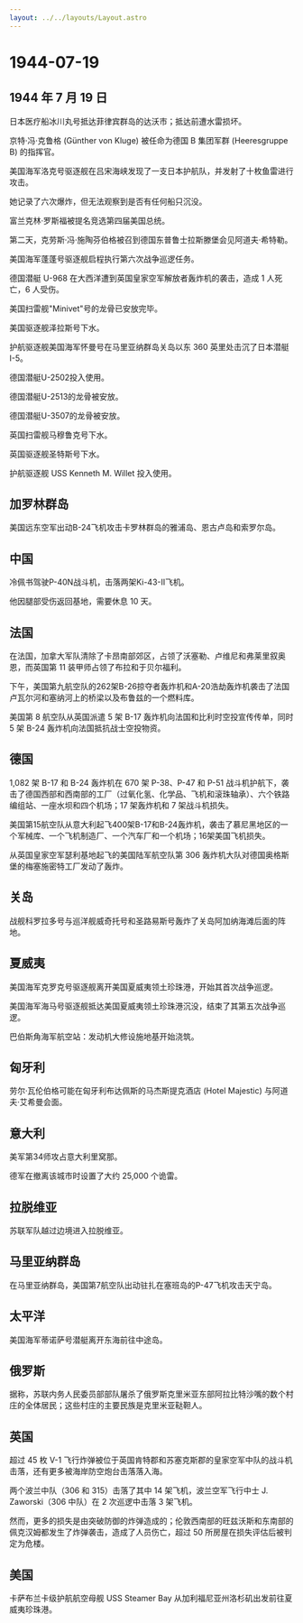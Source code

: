 ```yaml
---
layout: ../../layouts/Layout.astro
---
```


# 1944-07-19

## 1944 年 7 月 19 日

日本医疗船冰川丸号抵达菲律宾群岛的达沃市；抵达前遭水雷损坏。

京特·冯·克鲁格 (Günther von Kluge) 被任命为德国 B 集团军群 (Heeresgruppe
B) 的指挥官。

美国海军洛克号驱逐舰在吕宋海峡发现了一支日本护航队，并发射了十枚鱼雷进行攻击。

她记录了六次爆炸，但无法观察到是否有任何船只沉没。

富兰克林·罗斯福被提名竞选第四届美国总统。

第二天，克劳斯·冯·施陶芬伯格被召到德国东普鲁士拉斯滕堡会见阿道夫·希特勒。

美国海军蓬蓬号驱逐舰启程执行第六次战争巡逻任务。

德国潜艇 U-968 在大西洋遭到英国皇家空军解放者轰炸机的袭击，造成 1
人死亡，6 人受伤。

美国扫雷舰"Minivet"号的龙骨已安放完毕。

美国驱逐舰泽拉斯号下水。

护航驱逐舰美国海军怀曼号在马里亚纳群岛关岛以东 360 英里处击沉了日本潜艇
I-5。

德国潜艇U-2502投入使用。

德国潜艇U-2513的龙骨被安放。

德国潜艇U-3507的龙骨被安放。

英国扫雷舰马穆鲁克号下水。

英国驱逐舰圣特斯号下水。

护航驱逐舰 USS Kenneth M. Willet 投入使用。

## 加罗林群岛

美国远东空军出动B-24飞机攻击卡罗林群岛的雅浦岛、恩古卢岛和索罗尔岛。

## 中国

冷佩书驾驶P-40N战斗机，击落两架Ki-43-II飞机。

他因腿部受伤返回基地，需要休息 10 天。

## 法国

在法国，加拿大军队清除了卡昂南部郊区，占领了沃塞勒、卢维尼和弗莱里叙奥恩，而英国第
11 装甲师占领了布拉和于贝尔福利。

下午，美国第九航空队的262架B-26掠夺者轰炸机和A-20浩劫轰炸机袭击了法国卢瓦尔河和塞纳河上的桥梁以及布鲁兹的一个燃料库。

美国第 8 航空队从英国派遣 5 架 B-17
轰炸机向法国和比利时空投宣传传单，同时 5 架 B-24
轰炸机向法国抵抗战士空投物资。

## 德国

1,082 架 B-17 和 B-24 轰炸机在 670 架 P-38、P-47 和 P-51
战斗机护航下，袭击了德国西部和西南部的工厂（过氧化氢、化学品、飞机和滚珠轴承）、六个铁路编组站、一座水坝和四个机场；17
架轰炸机和 7 架战斗机损失。

美国第15航空队从意大利起飞400架B-17和B-24轰炸机，袭击了慕尼黑地区的一个军械库、一个飞机制造厂、一个汽车厂和一个机场；16架美国飞机损失。

从英国皇家空军瑟利基地起飞的美国陆军航空队第 306
轰炸机大队对德国奥格斯堡的梅塞施密特工厂发动了轰炸。

## 关岛

战舰科罗拉多号与巡洋舰威奇托号和圣路易斯号轰炸了关岛阿加纳海滩后面的阵地。

## 夏威夷

美国海军克罗克号驱逐舰离开美国夏威夷领土珍珠港，开始其首次战争巡逻。

美国海军海马号驱逐舰抵达美国夏威夷领土珍珠港沉没，结束了其第五次战争巡逻。

巴伯斯角海军航空站：发动机大修设施地基开始浇筑。

## 匈牙利

劳尔·瓦伦伯格可能在匈牙利布达佩斯的马杰斯提克酒店 (Hotel Majestic)
与阿道夫·艾希曼会面。

## 意大利

美军第34师攻占意大利里窝那。

德军在撤离该城市时设置了大约 25,000 个诡雷。

## 拉脱维亚

苏联军队越过边境进入拉脱维亚。

## 马里亚纳群岛

在马里亚纳群岛，美国第7航空队出动驻扎在塞班岛的P-47飞机攻击天宁岛。

## 太平洋

美国海军蒂诺萨号潜艇离开东海前往中途岛。

## 俄罗斯

据称，苏联内务人民委员部部队屠杀了俄罗斯克里米亚东部阿拉比特沙嘴的数个村庄的全体居民；这些村庄的主要民族是克里米亚鞑靼人。

## 英国

超过 45 枚 V-1
飞行炸弹被位于英国肯特郡和苏塞克斯郡的皇家空军中队的战斗机击落，还有更多被海岸防空炮台击落落入海。

两个波兰中队（306 和 315）击落了其中 14 架飞机，波兰空军飞行中士 J.
Zaworski（306 中队）在 2 次巡逻中击落 3 架飞机。

然而，更多的损失是由突破防御的炸弹造成的；伦敦西南部的旺兹沃斯和东南部的佩克汉姆都发生了炸弹袭击，造成了人员伤亡，超过
50 所房屋在损失评估后被判定为危楼。

## 美国

卡萨布兰卡级护航航空母舰 USS Steamer Bay
从加利福尼亚州洛杉矶出发前往夏威夷珍珠港。